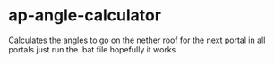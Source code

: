 # ap-angle-calculator
Calculates the angles to go on the nether roof for the next portal in all portals
just run the .bat file hopefully it works
